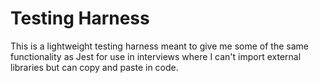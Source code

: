 # Testing Harness

This is a lightweight testing harness meant to give me some of the same functionality as Jest for use
in interviews where I can't import external libraries but can copy and paste in code. 